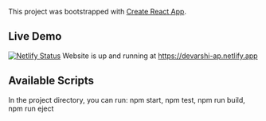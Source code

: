 This project was bootstrapped with [Create React App](https://github.com/facebook/create-react-app).

## Live Demo
[![Netlify Status](https://api.netlify.com/api/v1/badges/dc26ae3d-b2d1-45cc-b379-f9032a51d4a9/deploy-status)](https://app.netlify.com/sites/devarshi-ap/deploys)
Website is up and running at https://devarshi-ap.netlify.app

## Available Scripts

In the project directory, you can run: npm start, npm test, npm run build, npm run eject


